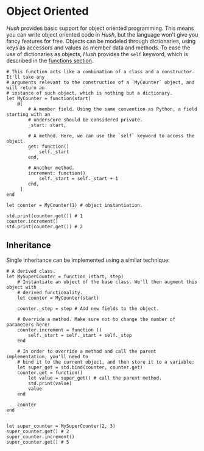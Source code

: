 # Object Oriented

*Hush* provides basic support for object oriented programming. This means you can write object oriented code in *Hush*, but the language won't give you fancy features for free. Objects can be modeled through dictionaries, using keys as accessors and values as member data and methods. To ease the use of dictionaries as objects, *Hush* provides the `self` keyword, which is described in the [functions section](../intro/control-flow.md#functions).

```hush
# This function acts like a combination of a class and a constructor. It'll take any
# arguments relevant to the construction of a `MyCounter` object, and will return an
# instance of such object, which is nothing but a dictionary.
let MyCounter = function(start)
	@[
		# A member field. Using the same convention as Python, a field starting with an
		# underscore should be considered private.
		_start: start,

		# A method. Here, we can use the `self` keyword to access the object.
		get: function()
			self._start
		end,

		# Another method.
		increment: function()
			self._start = self._start + 1
		end,
	 ]
end

let counter = MyCounter(1) # object instantiation.

std.print(counter.get()) # 1
counter.increment()
std.print(counter.get()) # 2
```

## Inheritance

Single inheritance can be implemented using a similar technique:

```hush
# A derived class.
let MySuperCounter = function (start, step)
	# Instantiate an object of the base class. We'll then augment this object with
	# derived functionality.
	let counter = MyCounter(start)

	counter._step = step # Add new fields to the object.

	# Override a method. Make sure not to change the number of parameters here!
	counter.increment = function ()
		self._start = self._start + self._step
	end

	# In order to override a method and call the parent implementation, you'll need to
	# bind it to the current object, and then store it to a variable:
	let super_get = std.bind(counter, counter.get)
	counter.get = function()
		let value = super_get() # call the parent method.
		std.print(value)
		value
	end

	counter
end


let super_counter = MySuperCounter(2, 3)
super_counter.get() # 2
super_counter.increment()
super_counter.get() # 5
```

